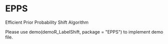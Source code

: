 # EPPS
Efficient Prior Probability Shift Algorithm

Please use demo(demoR_LabelShift, package = "EPPS") to implement demo file.